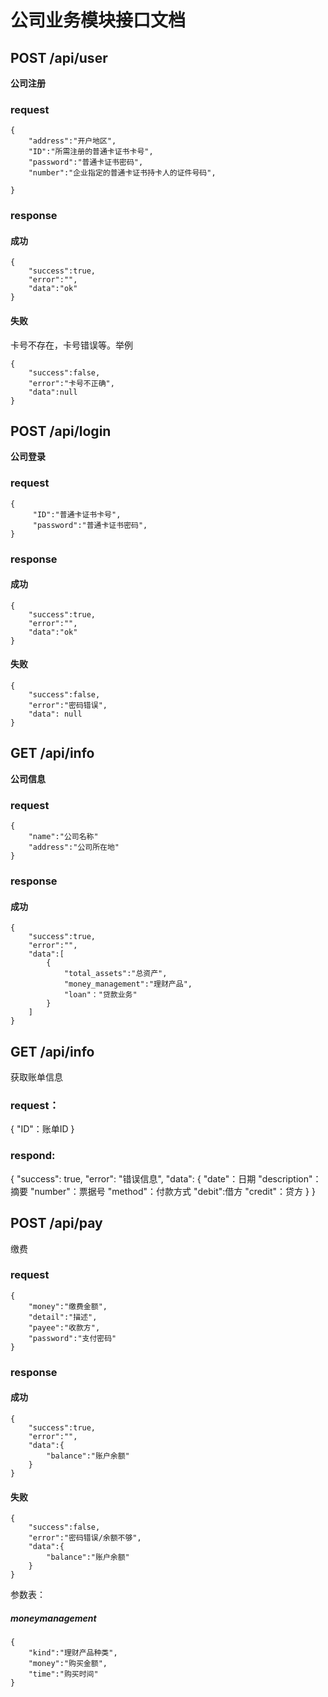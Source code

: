 # 公司业务模块接口文档


## POST /api/user

**公司注册**

### request

```
{
    "address":"开户地区",
    "ID":"所需注册的普通卡证书卡号",
    "password":"普通卡证书密码",
    "number":"企业指定的普通卡证书持卡人的证件号码",

}
```

### response

#### 成功

```
{
    "success":true,
    "error":"",
    "data":"ok"
}
```

#### 失败

卡号不存在，卡号错误等。举例

```
{
    "success":false,
    "error":"卡号不正确",
    "data":null
}
```

## POST /api/login

**公司登录**

### request

```
{
     "ID":"普通卡证书卡号",
     "password":"普通卡证书密码",
}
```

### response

#### 成功

```
{
    "success":true,
    "error":"",
    "data":"ok"
}
```

#### 失败

```
{
    "success":false,
    "error":"密码错误",
    "data": null
}
```

## GET /api/info

**公司信息**

### request

```
{
    "name":"公司名称"
    "address":"公司所在地"
}
```

### response

#### 成功

```
{
    "success":true,
    "error":"",
    "data":[
        {
            "total_assets":"总资产",
            "money_management":"理财产品",
            "loan"："贷款业务"
        }
    ]
}
```

## GET /api/info

获取账单信息

### request：

{
    "ID"：账单ID
}

### respond:
{
    "success": true,
    "error": "错误信息",
    "data": 
    {
        "date"：日期
        "description"：摘要
        "number"：票据号
        "method"：付款方式
        "debit":借方
        "credit"：贷方
    }
}


## POST /api/pay

缴费

### request

```
{
    "money":"缴费金额",
    "detail":"描述",
    "payee":"收款方",
    "password":"支付密码"
}
```

### response

#### 成功

```
{
    "success":true,
    "error":"",
    "data":{
        "balance":"账户余额"
    }
}
```

#### 失败

```
{
    "success":false,
    "error":"密码错误/余额不够",
    "data":{
        "balance":"账户余额"
    }
}
```

参数表：
##### moneymanagement

```
{
    "kind":"理财产品种类",
    "money":"购买金额",
    "time":"购买时间"
}
```